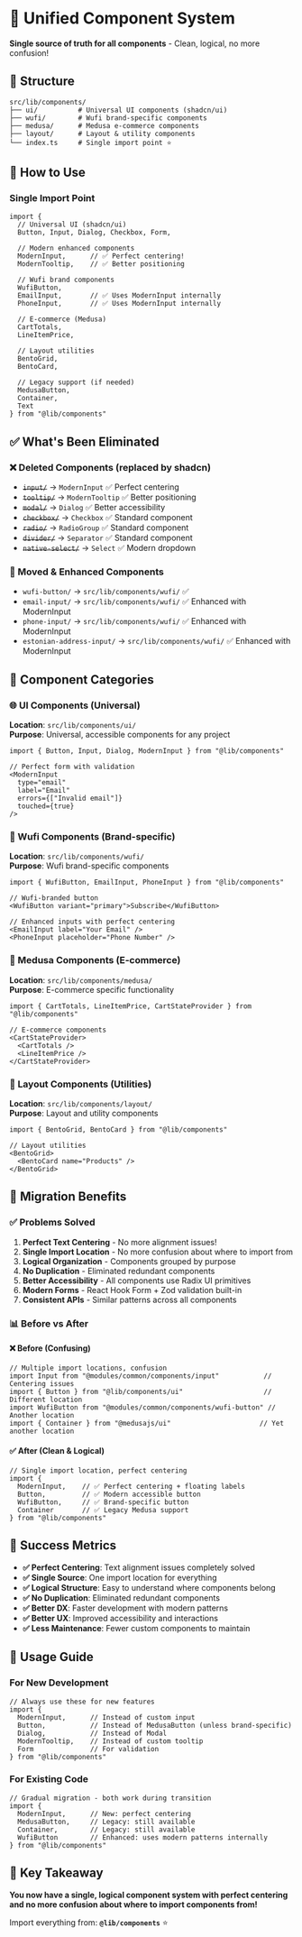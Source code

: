# 🎯 Unified Component System

**Single source of truth for all components** - Clean, logical, no more confusion!

## 📁 Structure

```
src/lib/components/
├── ui/          # Universal UI components (shadcn/ui)
├── wufi/        # Wufi brand-specific components  
├── medusa/      # Medusa e-commerce components
├── layout/      # Layout & utility components
└── index.ts     # Single import point ⭐
```

## 🚀 How to Use

### Single Import Point
```tsx
import {
  // Universal UI (shadcn/ui)
  Button, Input, Dialog, Checkbox, Form,
  
  // Modern enhanced components
  ModernInput,      // ✅ Perfect centering!
  ModernTooltip,    // ✅ Better positioning
  
  // Wufi brand components
  WufiButton,
  EmailInput,       // ✅ Uses ModernInput internally
  PhoneInput,       // ✅ Uses ModernInput internally
  
  // E-commerce (Medusa)
  CartTotals,
  LineItemPrice,
  
  // Layout utilities
  BentoGrid,
  BentoCard,
  
  // Legacy support (if needed)
  MedusaButton,
  Container,
  Text
} from "@lib/components"
```

## ✅ What's Been Eliminated

### ❌ Deleted Components (replaced by shadcn)
- ~~`input/`~~ → `ModernInput` ✅ Perfect centering
- ~~`tooltip/`~~ → `ModernTooltip` ✅ Better positioning  
- ~~`modal/`~~ → `Dialog` ✅ Better accessibility
- ~~`checkbox/`~~ → `Checkbox` ✅ Standard component
- ~~`radio/`~~ → `RadioGroup` ✅ Standard component
- ~~`divider/`~~ → `Separator` ✅ Standard component
- ~~`native-select/`~~ → `Select` ✅ Modern dropdown

### 📁 Moved & Enhanced Components
- `wufi-button/` → `src/lib/components/wufi/` ✅
- `email-input/` → `src/lib/components/wufi/` ✅ Enhanced with ModernInput
- `phone-input/` → `src/lib/components/wufi/` ✅ Enhanced with ModernInput
- `estonian-address-input/` → `src/lib/components/wufi/` ✅ Enhanced with ModernInput

## 🎨 Component Categories

### 🌐 UI Components (Universal)
**Location**: `src/lib/components/ui/`  
**Purpose**: Universal, accessible components for any project

```tsx
import { Button, Input, Dialog, ModernInput } from "@lib/components"

// Perfect form with validation
<ModernInput 
  type="email" 
  label="Email" 
  errors={["Invalid email"]}
  touched={true}
/>
```

### 🎯 Wufi Components (Brand-specific)
**Location**: `src/lib/components/wufi/`  
**Purpose**: Wufi brand-specific components

```tsx
import { WufiButton, EmailInput, PhoneInput } from "@lib/components"

// Wufi-branded button
<WufiButton variant="primary">Subscribe</WufiButton>

// Enhanced inputs with perfect centering
<EmailInput label="Your Email" />
<PhoneInput placeholder="Phone Number" />
```

### 🛒 Medusa Components (E-commerce)
**Location**: `src/lib/components/medusa/`  
**Purpose**: E-commerce specific functionality

```tsx
import { CartTotals, LineItemPrice, CartStateProvider } from "@lib/components"

// E-commerce components
<CartStateProvider>
  <CartTotals />
  <LineItemPrice />
</CartStateProvider>
```

### 📐 Layout Components (Utilities)
**Location**: `src/lib/components/layout/`  
**Purpose**: Layout and utility components

```tsx
import { BentoGrid, BentoCard } from "@lib/components"

// Layout utilities
<BentoGrid>
  <BentoCard name="Products" />
</BentoGrid>
```

## 🔄 Migration Benefits

### ✅ Problems Solved
1. **Perfect Text Centering** - No more alignment issues!
2. **Single Import Location** - No more confusion about where to import from
3. **Logical Organization** - Components grouped by purpose
4. **No Duplication** - Eliminated redundant components
5. **Better Accessibility** - All components use Radix UI primitives
6. **Modern Forms** - React Hook Form + Zod validation built-in
7. **Consistent APIs** - Similar patterns across all components

### 📊 Before vs After

#### ❌ Before (Confusing)
```tsx
// Multiple import locations, confusion
import Input from "@modules/common/components/input"           // Centering issues
import { Button } from "@lib/components/ui"                    // Different location  
import WufiButton from "@modules/common/components/wufi-button" // Another location
import { Container } from "@medusajs/ui"                      // Yet another location
```

#### ✅ After (Clean & Logical)
```tsx
// Single import location, perfect centering
import { 
  ModernInput,    // ✅ Perfect centering + floating labels
  Button,         // ✅ Modern accessible button
  WufiButton,     // ✅ Brand-specific button  
  Container       // ✅ Legacy Medusa support
} from "@lib/components"
```

## 🎉 Success Metrics

- **✅ Perfect Centering**: Text alignment issues completely solved
- **✅ Single Source**: One import location for everything  
- **✅ Logical Structure**: Easy to understand where components belong
- **✅ No Duplication**: Eliminated redundant components
- **✅ Better DX**: Faster development with modern patterns
- **✅ Better UX**: Improved accessibility and interactions
- **✅ Less Maintenance**: Fewer custom components to maintain

## 🚦 Usage Guide

### For New Development
```tsx
// Always use these for new features
import { 
  ModernInput,      // Instead of custom input
  Button,           // Instead of MedusaButton (unless brand-specific)
  Dialog,           // Instead of Modal
  ModernTooltip,    // Instead of custom tooltip
  Form              // For validation
} from "@lib/components"
```

### For Existing Code
```tsx
// Gradual migration - both work during transition
import { 
  ModernInput,      // New: perfect centering
  MedusaButton,     // Legacy: still available
  Container,        // Legacy: still available  
  WufiButton        // Enhanced: uses modern patterns internally
} from "@lib/components"
```

## 🎯 Key Takeaway

**You now have a single, logical component system with perfect centering and no more confusion about where to import components from!**

Import everything from: **`@lib/components`** ⭐ 